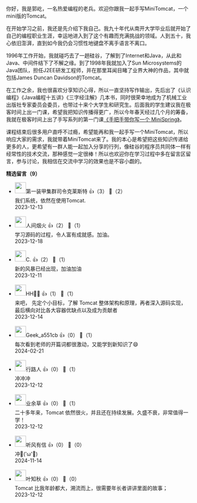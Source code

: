 你好，我是郭屹，一名热爱编程的老兵。欢迎你跟我一起手写MiniTomcat，一个mini版的Tomcat。

在开始学习之前，我还是先介绍下我自己。我九十年代从南开大学毕业后就开始了自己的编程职业生涯，幸运地进入到了这个有趣而充满挑战的领域。人到五十，我心依旧澎湃，直到如今我仍会习惯性地键盘不离手语言不离口。

1996年工作开始，我就碰巧去了一趟硅谷，了解到了Internet和Java，从此和Java、中间件结下了不解之缘。到了1998年我就加入了Sun Microsystems的Java团队，担任J2EE研发工程师，并在那里耳闻目睹了业界大神的作品，其中就包括James Duncan Davidson的Tomcat。

在工作之余，我也很喜欢分享知识心得，所以一直坚持写作输出，先后出了《认识编程》《Java编程十五讲》《三字经注解》几本书，同时很荣幸地成为了机械工业出版社专家委员会委员，也带过十来个大学生和研究生。后面我的学生建议我在极客时间上出一门课，希望我把知识传播得更广，所以今年春天经过几个月的筹备，我就在极客时间上出了手写系列的第一门课[《手把手带你写一个 MiniSpring》](https://time.geekbang.org/column/intro/100536701)。

课程结束后很多用户直呼不过瘾，希望能再和我一起手写一个MiniTomcat，所以响应大家的需求，我就带着MiniTomcat来了。我的本心是希望把这些知识传递给更多的人，更希望有一群人能一起加入分享的行列，像硅谷的程序员共同体一样有经常性的技术交流，那种感觉一定很棒！所以也欢迎你在学习过程中多在留言区留言，参与讨论，我相信在交流中学习的效果也是不容小觑的。
<div><strong>精选留言（9）</strong></div><ul>
<li><img src="https://static001.geekbang.org/account/avatar/00/13/50/2b/2344cdaa.jpg" width="30px"><span>第一装甲集群司令克莱斯特</span> 👍（3） 💬（2）<div>我们系统，依然在使用Tomcat.</div>2023-12-13</li><br/><li><img src="https://static001.geekbang.org/account/avatar/00/14/ef/c5/ee3d30da.jpg" width="30px"><span>人间烟火</span> 👍（2） 💬（1）<div>学习源码的过程，令人富有成就感。加油。</div>2023-12-18</li><br/><li><img src="https://static001.geekbang.org/account/avatar/00/16/0b/5a/453ad411.jpg" width="30px"><span>C.</span> 👍（2） 💬（1）<div>新的风暴已经出现，加油加油</div>2023-12-11</li><br/><li><img src="https://static001.geekbang.org/account/avatar/00/11/4c/6e/5435e214.jpg" width="30px"><span>HH🐷🐠</span> 👍（1） 💬（1）<div>来吧， 先定个小目标，了解 Tomcat 整体架构和原理，再者深入源码实现， 最后横向对比各大容器优缺点以及成为贡献者</div>2023-12-14</li><br/><li><img src="" width="30px"><span>Geek_a551cb</span> 👍（0） 💬（1）<div>每次看到老师的开篇词都很激动，又能学到新知识了😄</div>2024-02-21</li><br/><li><img src="https://static001.geekbang.org/account/avatar/00/28/10/c5/9446c905.jpg" width="30px"><span>行路人</span> 👍（0） 💬（1）<div>冲冲冲</div>2023-12-12</li><br/><li><img src="https://static001.geekbang.org/account/avatar/00/11/30/8a/b5ca7286.jpg" width="30px"><span>业余草</span> 👍（0） 💬（1）<div>二十多年来，Tomcat 依然很火，并且还在持续发展。久盛不衰，非常值得一学！</div>2023-12-12</li><br/><li><img src="https://static001.geekbang.org/account/avatar/00/28/f2/26/a8ac6b42.jpg" width="30px"><span>听风有信</span> 👍（0） 💬（0）<div>冲💪(&#39;ω&#39;💪)</div>2024-11-14</li><br/><li><img src="https://static001.geekbang.org/account/avatar/00/16/7a/7e/119cc401.jpg" width="30px"><span>叶知秋</span> 👍（0） 💬（0）<div>Tomcat 比我年龄都大，溯流而上，很需要年长者讲讲里面的故事；</div>2023-12-12</li><br/>
</ul>